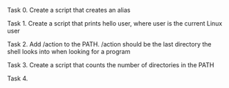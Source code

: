 Task 0. Create a script that creates an alias

Task 1. Create a script that prints hello user, where user is the current Linux user

Task 2. Add /action to the PATH. /action should be the last directory the shell looks into when looking for a program

Task 3. Create a script that counts the number of directories in the PATH

Task 4.   
